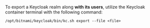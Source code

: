 To export a Keycloak realm along **with its users**, utilize the Keycloak container terminal with the following command:

`/opt/bitnami/keycloak/bin/kc.sh export --file <file>`
